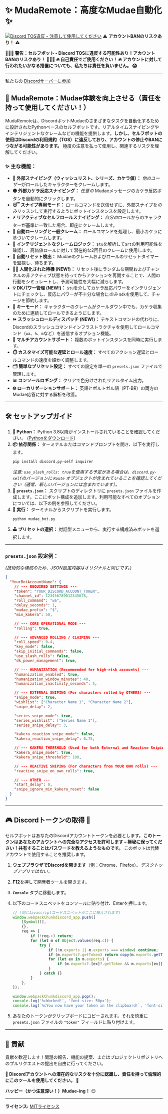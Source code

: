 # ✨ MudaRemote：高度なMudae自動化 ✨

[![Discord TOS違反 - **注意して使用してください**](https://img.shields.io/badge/Discord%20TOS-VIOLATION-red)](https://discord.com/terms) ⚠️ **アカウントBANのリスクあり！** ⚠️

**🛑🛑🛑 警告：セルフボット - Discord TOSに違反する可能性あり！アカウントBANのリスクあり！ 🛑🛑🛑**
**🔥 自己責任でご使用ください！ 🔥 アカウントに対して行われたいかなる措置についても、私たちは責任を負いません。 😱**

---

私たちの [Discordサーバーに参加](https://discord.gg/4WHXkDzuZx)

## 🚀 MudaRemote：Mudae体験を向上させる（責任を持って使用してください！）

MudaRemoteは、DiscordボットMudaeのさまざまなタスクを自動化するために設計されたPythonベースのセルフボットです。リアルタイムスナイピングやインテリジェントなクレームなどの機能を提供します。**しかし、セルフボットの使用はDiscordの利用規約（TOS）に違反しており、アカウントの停止やBANにつながる可能性があります。** 極度の注意を払って使用し、関連するリスクを理解してください。

### ✨ 主な機能：

*   **🎯 外部スナイピング（ウィッシュリスト、シリーズ、カケラ値）：** *他のユーザー*がロールしたキャラクターをクレームします。
*   **🟡 外部カケラ反応スナイピング：** *任意の* Mudaeメッセージのカケラ反応ボタンを自動的にクリックします。
*   **😴 スナイプ専用モード：** ロールコマンドを送信せずに、外部スナイプを*のみ*リッスンして実行するようにボットインスタンスを設定します。
*   **⚡ リアクティブなセルフロールスナイピング：** *自分の*ロールからのキャラクターが基準に一致した場合、即座にクレームします。
*   **🤖 自動ローリングと一般クレーム：** ロールコマンドを処理し、最小カケラに基づいてクレームします。
*   **🥇 インテリジェントなクレームロジック：** `$tu`を解析して`$rt`の利用可能性を確認し、高価値ロールに対して潜在的な2回目のクレームに使用します。
*   **🔄 自動リセット検出：** Mudaeのクレームおよびロールのリセットタイマーを監視し、待ちます。
*   **🚶‍♂️ 人間化された待機 (NEW!)：** リセット後にランダムな期間およびチャンネルの非アクティブ状態を待ってからアクションを再開することで、人間の行動をシミュレートし、予測可能性を大幅に減らします。
*   **💡 DKパワー管理 (NEW!)：** `$tu`を介してカケラ反応パワーをインテリジェントにチェックし、反応にパワーが不十分な場合に*のみ* `$dk`を使用して、チャージを節約します。
*   **🔑 キーモード：** キャラクターのクレームがクールダウン中でも、カケラ収集のために連続してロールできるようにします。
*   **⏩ スラッシュロールディスパッチ (NEW!)：** テキストコマンドの代わりに、Discordのスラッシュコマンドインフラストラクチャを使用してロールコマンド（`wa`、`h`、`m`など）を送信するオプション機能。
*   **👯 マルチアカウントサポート：** 複数のボットインスタンスを同時に実行します。
*   **⏱️ カスタマイズ可能な遅延とロール速度：** すべてのアクション遅延とロールコマンドの速度を細かく調整します。
*   **🗂️ 簡単なプリセット設定：** すべての設定を単一の `presets.json` ファイルで管理します。
*   **📊 コンソールロギング：** クリアで色分けされたリアルタイム出力。
*   **🌐 ローカリゼーションサポート：** 英語とポルトガル語（PT-BR）の両方のMudae応答に対する解析を改善。

---

## 🛠️ セットアップガイド

1.  **🐍 Python：** Python 3.8以降がインストールされていることを確認してください。 ([Pythonをダウンロード](https://www.python.org/downloads/))
2.  **📦 依存関係：** ターミナルまたはコマンドプロンプトを開き、以下を実行します。
    ```bash
    pip install discord.py-self inquirer
    ```
    *注意: `use_slash_rolls: true`を使用する予定がある場合は、`discord.py-self`のバージョンに `Route` オブジェクトが含まれていることを確認してください（通常、新しいバージョンには含まれています）。*
3.  **📝 `presets.json`：** スクリプトのディレクトリに `presets.json` ファイルを作成します。ここにボット構成を追加します。利用可能なすべてのオプションについては、以下の例を参照してください。
4.  **🚀 実行：** ターミナルからスクリプトを実行します。
    ```bash
    python mudae_bot.py
    ```
5.  **🕹️ プリセットの選択：** 対話型メニューから、実行する構成済みボットを選択します。

---

### `presets.json` 設定例：

*(技術的な構成のため、JSON設定内容はオリジナルと同じです。)*

```json
{
  "YourBotAccountName": {
    // --- REQUIRED SETTINGS ---
    "token": "YOUR_DISCORD_ACCOUNT_TOKEN", 
    "channel_id": 123456789012345678,     
    "roll_command": "wa",                  
    "delay_seconds": 1,                    
    "mudae_prefix": "$",                   
    "min_kakera": 50,                      

    // --- CORE OPERATIONAL MODE ---
    "rolling": true,                       

    // --- ADVANCED ROLLING / CLAIMING ---
    "roll_speed": 0.4,                     
    "key_mode": false,                     
    "skip_initial_commands": false,        
    "use_slash_rolls": false,              
    "dk_power_management": true,           

    // --- HUMANIZATION (Recommended for high-risk accounts) ---
    "humanization_enabled": true,          
    "humanization_window_minutes": 40,     
    "humanization_inactivity_seconds": 5,  

    // --- EXTERNAL SNIPING (For characters rolled by OTHERS) ---
    "snipe_mode": true,                    
    "wishlist": ["Character Name 1", "Character Name 2"],
    "snipe_delay": 2,                      

    "series_snipe_mode": true,             
    "series_wishlist": ["Series Name 1"],
    "series_snipe_delay": 3,               

    "kakera_reaction_snipe_mode": false,   
    "kakera_reaction_snipe_delay": 0.75,   

    // --- KAKERA THRESHOLD (Used for both External and Reactive Sniping) ---
    "kakera_snipe_mode": true,             
    "kakera_snipe_threshold": 100,         

    // --- REACTIVE SNIPING (For characters from YOUR OWN rolls) ---
    "reactive_snipe_on_own_rolls": true,   

    // --- OTHER ---
    "start_delay": 0,                      
    "snipe_ignore_min_kakera_reset": false 
  }
}
```

---

## 🎮 Discordトークンの取得 🔑

セルフボットはあなたのDiscordアカウントトークンを必要とします。**このトークンはあなたのアカウントへの完全なアクセスを許可します – 極秘に保ってください！共有することはパスワードを教えるようなものです。** このボットは代替アカウントで使用することを推奨します。

1.  **ウェブブラウザでDiscordを開きます**（例：Chrome、Firefox）。*デスクトップアプリではない。*
2.  **F12**を押して開発者ツールを開きます。
3.  **`Console`** タブに移動します。
4.  以下のコードスニペットをコンソールに貼り付け、Enterを押します。

    ```javascript
    // [同じJavascriptコードスニペットがここに挿入されます]
    window.webpackChunkdiscord_app.push([
    	[Symbol()],
    	{},
    	req => {
    		if (!req.c) return;
    		for (let m of Object.values(req.c)) {
    			try {
    				if (!m.exports || m.exports === window) continue;
    				if (m.exports?.getToken) return copy(m.exports.getToken());
    				for (let ex in m.exports) {
    					if (m.exports?.[ex]?.getToken && m.exports[ex][Symbol.toStringTag] !== 'IntlMessagesProxy') return copy(m.exports[ex].getToken());
    				}
    			} catch {}
    		}
    	},
    ]);

    window.webpackChunkdiscord_app.pop();
    console.log('%cWorked!', 'font-size: 50px');
    console.log(`%cYou now have your token in the clipboard!`, 'font-size: 16px');
    ```
5.  あなたのトークンがクリップボードにコピーされます。それを慎重に `presets.json` ファイルの `"token"` フィールドに貼り付けます。

---

## 🤝 貢献

貢献を歓迎します！問題の報告、機能の提案、またはプロジェクトリポジトリへのプルリクエストの提出を自由に行ってください。

**🙏 Discordアカウントへの潜在的なリスクを十分に認識し、責任を持って倫理的にこのツールを使用してください。 🙏**

**ハッピー（かつ注意深い！）Mudae-ing！** 😉

---
**ライセンス:** [MITライセンス](LICENSE)
